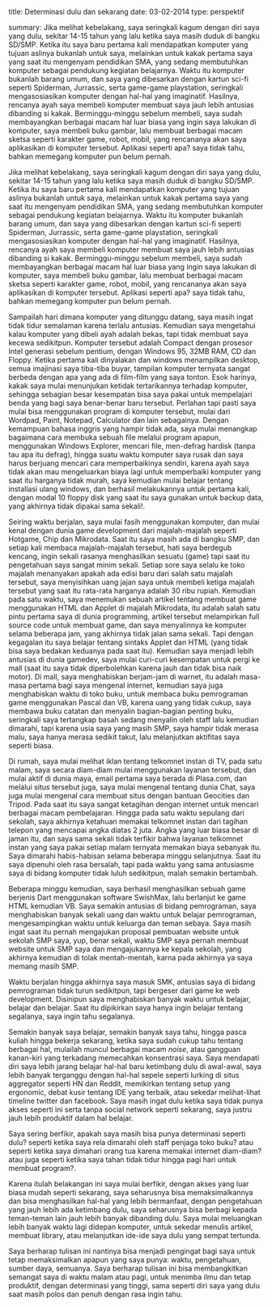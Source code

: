 title: Determinasi dulu dan sekarang
date: 03-02-2014
type: perspektif

summary: Jika melihat kebelakang, saya seringkali kagum dengan diri saya yang dulu, sekitar 14-15 tahun yang lalu ketika saya masih duduk di bangku SD/SMP. Ketika itu saya baru pertama kali mendapatkan komputer yang tujuan aslinya bukanlah untuk saya, melainkan untuk kakak pertama saya yang saat itu mengenyam pendidikan SMA, yang sedang membutuhkan komputer sebagai pendukung kegiatan belajarnya. Waktu itu komputer bukanlah barang umum, dan saya yang dibesarkan dengan kartun sci-fi seperti Spiderman, Jurrassic, serta game-game playstation, seringkali mengasosiasikan komputer dengan hal-hal yang imaginatif. Hasilnya, rencanya ayah saya membeli komputer membuat saya jauh lebih antusias dibanding si kakak. Berminggu-minggu sebelum membeli, saya sudah membayangkan berbagai macam hal luar biasa yang ingin saya lakukan di komputer, saya membeli buku gambar, lalu membuat berbagai macam sketsa seperti karakter game, robot, mobil, yang rencananya akan saya aplikasikan di komputer tersebut. Aplikasi seperti apa? saya tidak tahu, bahkan memegang komputer pun belum pernah.

Jika melihat kebelakang, saya seringkali kagum dengan diri saya yang dulu, sekitar 14-15 tahun yang lalu ketika saya masih duduk di bangku SD/SMP. Ketika itu saya baru pertama kali mendapatkan komputer yang tujuan aslinya bukanlah untuk saya, melainkan untuk kakak pertama saya yang saat itu mengenyam pendidikan SMA, yang sedang membutuhkan komputer sebagai pendukung kegiatan belajarnya. Waktu itu komputer bukanlah barang umum, dan saya yang dibesarkan dengan kartun sci-fi seperti Spiderman, Jurrassic, serta game-game playstation, seringkali mengasosiasikan komputer dengan hal-hal yang imaginatif. Hasilnya, rencanya ayah saya membeli komputer membuat saya jauh lebih antusias dibanding si kakak. Berminggu-minggu sebelum membeli, saya sudah membayangkan berbagai macam hal luar biasa yang ingin saya lakukan di komputer, saya membeli buku gambar, lalu membuat berbagai macam sketsa seperti karakter game, robot, mobil, yang rencananya akan saya aplikasikan di komputer tersebut. Aplikasi seperti apa? saya tidak tahu, bahkan memegang komputer pun belum pernah.

Sampailah hari dimana komputer yang ditunggu datang, saya masih ingat tidak tidur semalaman karena terlalu antusias. Kemudian saya mengetahui kalau komputer yang dibeli ayah adalah bekas, tapi tidak membuat saya kecewa sedikitpun. Komputer tersebut adalah Compact dengan prosesor Intel generasi sebelum pentium, dengan Windows 95, 32MB RAM, CD dan Floppy. Ketika pertama kali dinyalakan dan windows menampilkan desktop, semua imajinasi saya tiba-tiba buyar, tampilan komputer ternyata sangat berbeda dengan apa yang ada di film-film yang saya tonton. Esok harinya, kakak saya mulai menunjukan ketidak tertarikannya terhadap komputer, sehingga sebagian besar kesempatan bisa saya pakai untuk mempelajari benda yang bagi saya benar-benar baru tersebut. Perlahan tapi pasti saya mulai bisa menggunakan program di komputer tersebut, mulai dari Wordpad, Paint, Notepad, Calculator dan lain sebagainya. Dengan kemampuan bahasa inggris yang hampir tidak ada, saya mulai menangkap bagaimana cara membuka sebuah file melalui program apapun, menggunakan Windows Explorer, mencari file, men-defrag hardisk (tanpa tau apa itu defrag), hingga suatu waktu komputer saya rusak dan saya harus berjuang mencari cara memperbaikinya sendiri, karena ayah saya tidak akan mau mengeluarkan biaya lagi untuk memperbaiki komputer yang saat itu harganya tidak murah, saya kemudian mulai belajar tentang installasi ulang windows, dan berhasil melakukannya untuk pertama kali, dengan modal 10 floppy disk yang saat itu saya gunakan untuk backup data, yang akhirnya tidak dipakai sama sekali!.

Seiring waktu berjalan, saya mulai fasih menggunakan komputer, dan mulai kenal dengan dunia game development dari majalah-majalah seperti Hotgame, Chip dan Mikrodata. Saat itu saya masih ada di bangku SMP, dan setiap kali membaca majalah-majalah tersebut, hati saya berdegub kencang, ingin sekali rasanya menghasilkan sesuatu (game) tapi saat itu pengetahuan saya sangat minim sekali. Setiap sore saya selalu ke toko majalah menanyakan apakah ada edisi baru dari salah satu majalah tersebut, saya menyisihkan uang jajan saya untuk membeli ketiga majalah tersebut yang saat itu rata-rata harganya adalah 30 ribu rupiah. Kemudian pada satu waktu, saya menemukan sebuah artikel tentang membuat game menggunakan HTML dan Applet di majalah Mikrodata, itu adalah salah satu pintu pertama saya di dunia programming, artikel tersebut melampirkan full source code untuk membuat game, dan saya menyalinnya ke komputer selama beberapa jam, yang akhirnya tidak jalan sama sekali. Tapi dengan kegagalan itu saya belajar tentang sintaks Applet dan HTML (yang tidak bisa saya bedakan keduanya pada saat itu). Kemudian saya menjadi lebih antusias di dunia gamedev, saya mulai curi-curi kesempatan untuk pergi ke mall (saat itu saya tidak diperbolehkan karena jauh dan tidak bisa naik motor). Di mall, saya menghabiskan berjam-jam di warnet, itu adalah masa-masa pertama bagi saya mengenal internet, kemudian saya juga menghabiskan waktu di toko buku, untuk membaca buku pemrograman game menggunakan Pascal dan VB, karena uang yang tidak cukup, saya membawa buku catatan dan menyalin bagian-bagian penting buku, seringkali saya tertangkap basah sedang menyalin oleh staff lalu kemudian dimarahi, tapi karena usia saya yang masih SMP, saya hampir tidak merasa malu, saya hanya merasa sedikit takut, lalu melanjutkan aktifitas saya seperti biasa.

Di rumah, saya mulai melihat iklan tentang telkomnet instan di TV, pada satu malam, saya secara diam-diam mulai menggunakan layanan tersebut, dan mulai aktif di dunia maya, email pertama saya berada di Plasa.com, dan melalui situs tersebut juga, saya mulai mengenal tentang dunia Chat, saya juga mulai mengenal cara membuat situs dengan bantuan Geocities dan Tripod. Pada saat itu saya sangat ketagihan dengan internet untuk mencari berbagai macam pembelajaran. Hingga pada satu waktu sepulang dari sekolah, saya akhirnya ketahuan memakai telkomnet instan dari tagihan telepon yang mencapai angka diatas 2 juta. Angka yang luar biasa besar di jaman itu, dan saya sama sekali tidak terfikir bahwa layanan telkomnet instan yang saya pakai setiap malam ternyata memakan biaya sebanyak itu. Saya dimarahi habis-habisan selama beberapa minggu selanjutnya. Saat itu saya dipenuhi oleh rasa bersalah, tapi pada waktu yang sama antusiasme saya di bidang komputer tidak luluh sedikitpun, malah semakin bertambah.

Beberapa minggu kemudian, saya berhasil menghasilkan sebuah game berjenis Dart menggunakan software SwishMax, lalu berlanjut ke game HTML kemudian VB. Saya semakin antusias di bidang pemrograman, saya menghabiskan banyak sekali uang dan waktu untuk belajar pemrograman, mengesampingkan waktu untuk keluarga dan teman sebaya. Saya masih ingat saat itu pernah mengajukan proposal pembuatan website untuk sekolah SMP saya, yup, benar sekali, waktu SMP saya pernah membuat website untuk SMP saya dan mengajukannya ke kepala sekolah, yang akhirnya kemudian di tolak mentah-mentah, karna pada akhirnya ya saya memang masih SMP.

Waktu berjalan hingga akhirnya saya masuk SMK, antusias saya di bidang pemrograman tidak turun sedikitpun, tapi bergeser dari game ke web development. Disinipun saya menghabiskan banyak waktu untuk belajar, belajar dan belajar. Saat itu dipikirkan saya hanya ingin belajar tentang segalanya, saya ingin tahu segalanya.

Semakin banyak saya belajar, semakin banyak saya tahu, hingga pasca kuliah hingga bekerja sekarang, ketika saya sudah cukup tahu tentang berbagai hal, mulailah muncul berbagai macam _noise_, atau gangguan kanan-kiri yang terkadang memecahkan konsentrasi saya. Saya mendapati diri saya lebih jarang belajar hal-hal baru ketimbang dulu di awal-awal, saya lebih banyak terganggu dengan hal-hal sepele seperti lurking di situs aggregator seperti HN dan Reddit, memikirkan tentang setup yang ergonomic, debat kusir tentang IDE yang terbaik, atau sekedar melihat-lihat timeline twitter dan facebook. Saya masih ingat dulu ketika saya tidak punya akses seperti ini serta tanpa social network seperti sekarang, saya justru jauh lebih produktif dalam hal belajar.

Saya sering berfikir, apakah saya masih bisa punya determinasi seperti dulu? seperti ketika saya rela dimarahi oleh staff penjaga toko buku? atau seperti ketika saya dimahari orang tua karena memakai internet diam-diam? atau juga seperti ketika saya tahan tidak tidur hingga pagi hari untuk membuat program?.

Karena itulah belakangan ini saya mulai berfikir, dengan akses yang luar biasa mudah seperti sekarang, saya seharusnya bisa memaksimalkannya dan bisa menghasilkan hal-hal yang lebih bermanfaat, dengan pengetahuan yang jauh lebih ada ketimbang dulu, saya seharusnya bisa berbagi kepada teman-teman lain jauh lebih banyak dibanding dulu. Saya mulai meluangkan lebih banyak waktu lagi didepan komputer, untuk sekedar menulis artikel, membuat library, atau melanjutkan ide-ide saya dulu yang sempat tertunda.

Saya berharap tulisan ini nantinya bisa menjadi pengingat bagi saya untuk tetap memaksimalkan apapun yang saya punya: waktu, pengetahuan, sumber daya, semuanya. Saya berharap tulisan ini bisa membangkitkan semangat saya di waktu malam atau pagi, untuk menimba ilmu dan tetap produktif, dengan determinasi yang tinggi, sama seperti diri saya yang dulu saat masih polos dan penuh dengan rasa ingin tahu.
